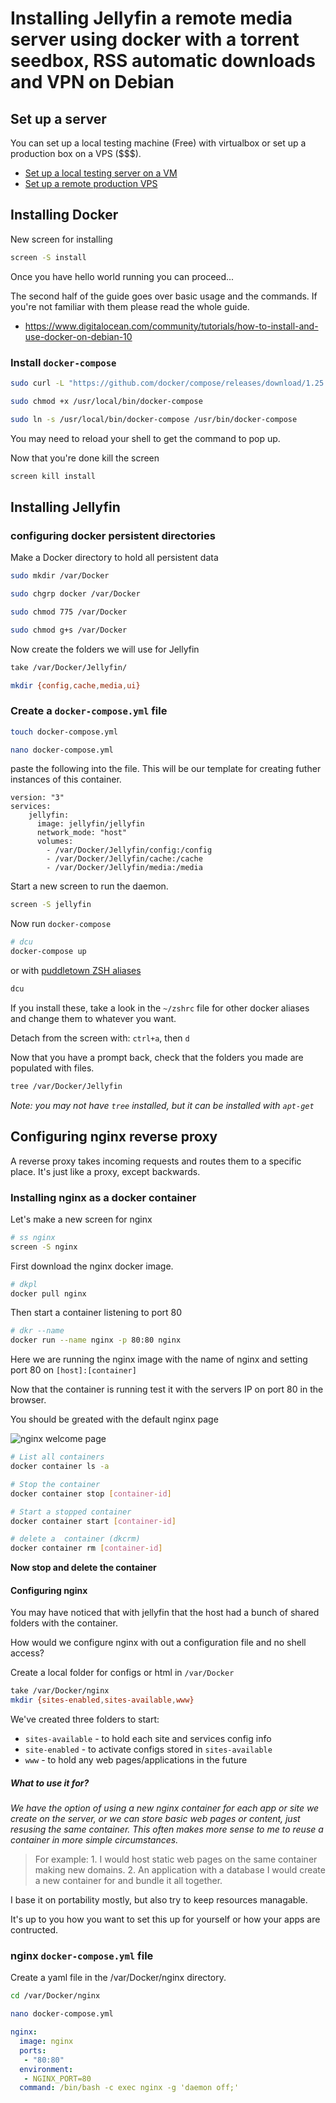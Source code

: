 # Installing Jellyfin a remote media server using docker with a torrent seedbox, RSS automatic downloads and VPN on Debian

## Set up a server

You can set up a local testing machine (Free) with virtualbox or set up a production box on a VPS ($$$).

-   [Set up a local testing server on a VM](01-local-development-server-with-virtualbox)
-   [Set up a remote production VPS](02-configuring-debian-server-on-digital-ocean)

## Installing Docker

New screen for installing

```bash
screen -S install
```

Once you have hello world running you can proceed... 

The second half of the guide goes over basic usage and the commands. If you're not familiar with them please read the whole guide.

-   <https://www.digitalocean.com/community/tutorials/how-to-install-and-use-docker-on-debian-10>

### Install `docker-compose`

```bash
sudo curl -L "https://github.com/docker/compose/releases/download/1.25.0/docker-compose-$(uname -s)-$(uname -m)" -o /usr/local/bin/docker-compose

sudo chmod +x /usr/local/bin/docker-compose

sudo ln -s /usr/local/bin/docker-compose /usr/bin/docker-compose
```

You may need to reload your shell to get the command to pop up.

Now that you're done kill the screen

```bash
screen kill install
```

## Installing Jellyfin

### configuring docker persistent directories

Make a Docker directory to hold all persistent data

```bash
sudo mkdir /var/Docker

sudo chgrp docker /var/Docker

sudo chmod 775 /var/Docker

sudo chmod g+s /var/Docker
```

Now create the folders we will use for Jellyfin

```bash
take /var/Docker/Jellyfin/

mkdir {config,cache,media,ui}
```

### Create a `docker-compose.yml` file

```bash
touch docker-compose.yml

nano docker-compose.yml
```

paste the following into the file. This will be our template for creating futher instances of this container.

```docker
version: "3"  
services:  
    jellyfin:  
      image: jellyfin/jellyfin  
      network_mode: "host"  
      volumes:  
        - /var/Docker/Jellyfin/config:/config  
        - /var/Docker/Jellyfin/cache:/cache  
        - /var/Docker/Jellyfin/media:/media 
```

Start a new screen to run the daemon.

```bash
screen -S jellyfin
```

Now run `docker-compose`

```bash
# dcu
docker-compose up
```

or with [puddletown ZSH aliases]((https://github.com/PuddletownDesign/Linux-Setups/blob/master/03-installing-puddletown-zsh-git-configs.md))

```bash
dcu
```

If you install these, take a look in the `~/zshrc` file for other docker aliases and change them to whatever you want.

Detach from the screen with: `ctrl+a`, then `d`

Now that you have a prompt back, check that the folders you made are populated with files.

```bash
tree /var/Docker/Jellyfin
```

_Note: you may not have `tree` installed, but it can be installed with `apt-get`_

## Configuring nginx reverse proxy

A reverse proxy takes incoming requests and routes them to a specific place. It's just like a proxy, except backwards.

### Installing nginx as a docker container

Let's make a new screen for nginx

```bash
# ss nginx
screen -S nginx
```

First download the nginx docker image.

```bash
# dkpl
docker pull nginx
```

Then start a container listening to port 80

```bash
# dkr --name
docker run --name nginx -p 80:80 nginx
```

Here we are running the nginx image with the name of nginx and setting port 80 on `[host]:[container]`

Now that the container is running test it with the servers IP on port 80 in the browser.

You should be greated with the default nginx page

![nginx welcome page](http://tinyimg.io/i/znsXpV9.png)

```bash
# List all containers
docker container ls -a

# Stop the container
docker container stop [container-id]

# Start a stopped container
docker container start [container-id]

# delete a  container (dkcrm)
docker container rm [container-id]
```

**Now stop and delete the container**

#### Configuring nginx

You may have noticed that with jellyfin that the host had a bunch of shared folders with the container. 

How would we configure nginx with out a configuration file and no shell access?

Create a local folder for configs or html in `/var/Docker`

```bash
take /var/Docker/nginx
mkdir {sites-enabled,sites-available,www}
```

We've created three folders to start:

-   `sites-available` - to hold each site and services config info
-   `site-enabled` - to activate configs stored in `sites-available`
-   `www` - to hold any web pages/applications in the future

##### What to use it for?

_We have the option of using a new nginx container for each app or site we create on the server, or we can store basic web pages or content, just resusing the same container. This often makes more sense to me to reuse a container in more simple circumstances._

> For example:
> 1\.  I would host static web pages on the same container making new domains.
> 2\.  An application with a database I would create a new container for and bundle it all together.

I base it on portability mostly, but also try to keep resources managable.

It's up to you how you want to set this up for yourself or how your apps are contructed.

### nginx `docker-compose.yml` file

Create a yaml file in the /var/Docker/nginx directory.

```bash
cd /var/Docker/nginx

nano docker-compose.yml
```

```yml
nginx:
  image: nginx
  ports:
   - "80:80"
  environment:
   - NGINX_PORT=80
  command: /bin/bash -c exec nginx -g 'daemon off;'
```
